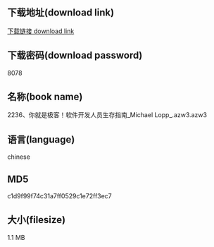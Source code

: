 ## 下载地址(download link)
[下载链接 download link](https://voluble-croquembouche-d321dc.netlify.app/?s=2236%E3%80%81%E4%BD%A0%E5%B0%B1%E6%98%AF%E6%9E%81%E5%AE%A2%EF%BC%81%E8%BD%AF%E4%BB%B6%E5%BC%80%E5%8F%91%E4%BA%BA%E5%91%98%E7%94%9F%E5%AD%98%E6%8C%87%E5%8D%97_Michael+Lopp_.azw3)

## 下载密码(download password)
8078

## 名称(book name)
2236、你就是极客！软件开发人员生存指南_Michael Lopp_.azw3.azw3

## 语言(language)
chinese

## MD5
c1d9f99f74c31a7ff0529c1e72ff3ec7

## 大小(filesize)
1.1 MB
